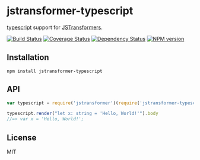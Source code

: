 # jstransformer-typescript

[typescript](http://example.com) support for [JSTransformers](http://github.com/jstransformers).

[![Build Status](https://img.shields.io/travis/jstransformers/jstransformer-typescript/master.svg)](https://travis-ci.org/jstransformers/jstransformer-typescript)
[![Coverage Status](https://img.shields.io/codecov/c/github/jstransformers/jstransformer-typescript/master.svg)](https://codecov.io/gh/jstransformers/jstransformer-typescript)
[![Dependency Status](https://img.shields.io/david/jstransformers/jstransformer-typescript/master.svg)](http://david-dm.org/jstransformers/jstransformer-typescript)
[![NPM version](https://img.shields.io/npm/v/jstransformer-typescript.svg)](https://www.npmjs.org/package/jstransformer-typescript)

## Installation

    npm install jstransformer-typescript

## API

```js
var typescript = require('jstransformer')(require('jstransformer-typescript'))

typescript.render("let x: string = 'Hello, World!'").body
//=> var x = 'Hello, World!';
```

## License

MIT
